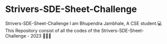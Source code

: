 # Strivers-SDE-Sheet-Challenge
Strivers-SDE-Sheet-Challenge 
I am Bhupendra Jambhale, A CSE student.💻 
This Repository consist of all the codes of the Strivers-SDE-Sheet-Challenge - 2023 🧑🏻‍💻
